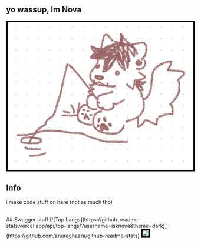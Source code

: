 ## yo wassup, Im Nova 

<img style="border: 4px solid #000;" src="https://github.com/isknova/isknova/blob/main/71837398_nDMtGr1y3K9LEEO.jpg" style="width: 40em; max-width: 100%;">

## Info
i make code stuff on here (not as much tho)



<br>
## Swagger stuff
[![Top Langs](https://github-readme-stats.vercel.app/api/top-langs/?username=isknova&theme=dark)](https://github.com/anuraghazra/github-readme-stats)
<a href="https://discord.com/users/1151667489873350706"><img style="border: 4px solid #000;" src="https://lanyard.cnrad.dev/api/1151667489873350706" /></a>
